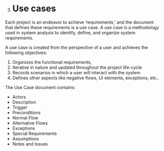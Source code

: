 3. # Use cases
Each project is an endeavor to achieve ‘requirements,’ and the document that defines these requirements is a use case. A use case is a methodology used in system analysis to identify, define, and organize system requirements.

A use case is created from the perspective of a user and achieves the following objectives:
1. Organizes the functional requirements,
2. Iterative in nature and updated throughout the project life-cycle
3. Records scenarios in which a user will interact with the system
4. Defines other aspects like negative flows, UI elements, exceptions, etc..

The Use Case document contains:
- Actors
- Description
- Trigger
- Preconditions
- Normal Flow
- Alternative Flows
- Exceptions
- Special Requirements
- Assumptions
- Notes and Issues